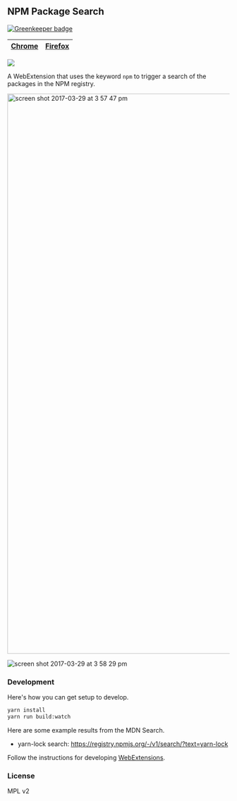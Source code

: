 ## NPM Package Search

[![Greenkeeper badge](https://badges.greenkeeper.io/clarkbw/npm-package-search.svg)](https://greenkeeper.io/)

[Chrome](https://chrome.google.com/webstore/detail/npm-package-search/opeblfahbafpdgaiadfdcefgdhegdnch) | [Firefox](wawawa)
---|---

![](http://g.recordit.co/3TKjLGuQJP.gif)

A WebExtension that uses the keyword `npm` to trigger a search of the packages in the NPM registry.

<img width="1271" alt="screen shot 2017-03-29 at 3 57 47 pm" src="https://cloud.githubusercontent.com/assets/2134/24476349/9a763bbe-1498-11e7-95f4-095f103cc9b5.png">

![screen shot 2017-03-29 at 3 58 29 pm](https://cloud.githubusercontent.com/assets/2134/24476346/98b8a334-1498-11e7-84c2-a14160e47edf.png)

### Development

Here's how you can get setup to develop.

```bash
yarn install
yarn run build:watch
```

Here are some example results from the MDN Search.

* yarn-lock search: https://registry.npmjs.org/-/v1/search/?text=yarn-lock

Follow the instructions for developing [WebExtensions](https://developer.mozilla.org/en-US/Add-ons/WebExtensions).

### License

MPL v2

